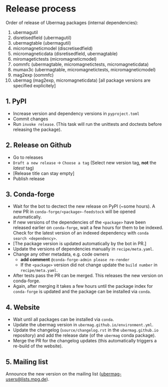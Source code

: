 # Release process

Order of release of Ubermag packages (internal dependencies):

1. ubermagutil
2. disretisedfield (ubermagutil)
3. ubermagtable (ubermagutil)
4. micromagneticmodel (discretisedfield)
5. micromagneticdata (disretisedfield, ubermagtable)
6. miromagetictests (micromagneticmodel)
7. oommfc (ubermagtable, micromagnetictests, micromagneticdata)
8. mumax3c (ubermagtable, micromagnetictests, micromagneticmodel)
9. mag2exp (oommfc)
10. ubermag (mag2exp, micromagneticdata) [all package versions are specified explicitely]

## 1. PyPI

- Increase version and dependency versions in `pyproject.toml`
- Commit changes
- Run `invoke release`. (This task will run the unittests and doctests before
  releasing the package).

## 2. Release on Github

- Go to releases
- `Draft a new release` -> `Choose a tag` (Select new version tag, **not** the
  *latest* tag)
- [Release title can stay empty]
- Publish release

## 3. Conda-forge

- Wait for the bot to dectect the new release on PyPI (~some hours). A new PR in
  `conda-forge/<package>-feedstock` will be opened automatically.
- If new versions of the dependencies of the `<package>` have been released
  earlier on `conda-forge`, wait a few hours for them to be indexed. Check for the
  latest version of an indexed dependency with `conda search <dependency>`.
- [The package version is updated automatically by the bot in PR.]
- Update the versions of dependencies manually in `recipe/meta.yaml`.
- Change any other metadata, e.g. code owners
  - **add comment** `@conda-forge-admin please re-render`
  - If the `<package>` version did not change update the `build number` in
    `recipe/meta.yaml`.
- After tests pass the PR can be merged. This releases the new version on
  conda-forge.
- Again, after merging it takes a few hours until the package index
  for `conda-forge` is updated and the package can be installed via `conda`.

## 4. Website

- Wait until all packages can be installed via `conda`.
- Update the ubermag version in `ubermag.github.io/environment.yml`.
- Update the changelog (`source/changelog.rst` in the `ubermag.github.io`
  repository) and add the release date (of the `ubermag` conda package).
- Merge the PR for the changelog updates (this automatically triggers a re-build of the website).

## 5. Mailing list

Announce the new version on the mailing list (ubermag-users@lists.mpg.de).
